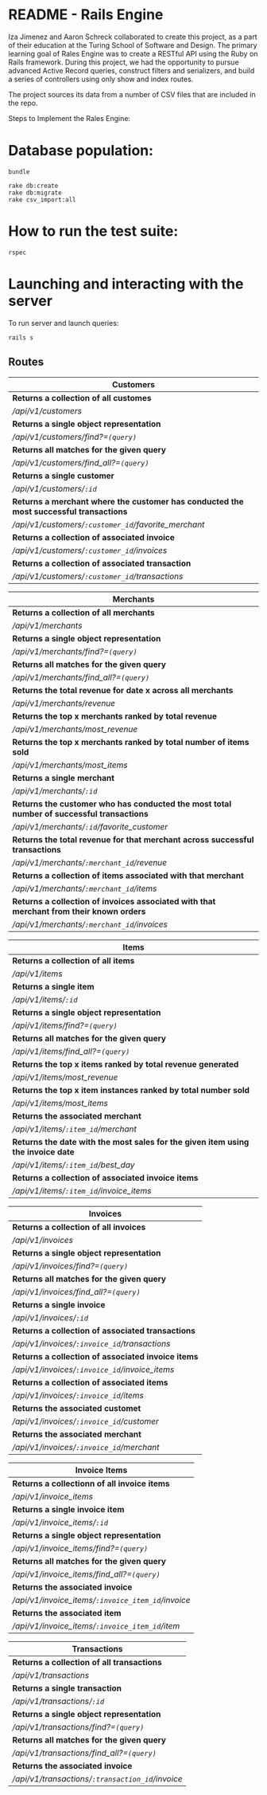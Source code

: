 # README - Rails Engine
Iza Jimenez and Aaron Schreck collaborated to create this project, as a part of their education at the Turing School of Software and Design. The primary learning goal of Rales Engine was to create a RESTful API using the Ruby on Rails framework. During this project, we had the opportunity to pursue advanced Active Record queries, construct filters and serializers, and build a series of controllers using only show and index routes.

The project sources its data from a number of CSV files that are included in the repo.


Steps to Implement the Rales Engine:

# Database population:
```
bundle

rake db:create
rake db:migrate
rake csv_import:all
```

# How to run the test suite:
```
rspec
```

# Launching and interacting with the server

To run server and launch queries:
```
rails s
```

## Routes


| Customers |
| --- |
| **Returns a collection of all customes** |
| */api/v1/customers* |
| **Returns a single object representation** |
| */api/v1/customers/find?=`(query)`* |
| **Returns all matches for the given query** |
| */api/v1/customers/find_all?=`(query)`* |
| **Returns a single customer** |
| */api/v1/customers/`:id`* |
| **Returns a merchant where the customer has conducted the most successful transactions** |
| */api/v1/customers/`:customer_id`/favorite_merchant* |
| **Returns a collection of associated invoice** |
| */api/v1/customers/`:customer_id`/invoices* |
| **Returns a collection of associated transaction** |
| */api/v1/customers/`:customer_id`/transactions* |


| Merchants |
| --- |
| **Returns a collection of all merchants** |
| */api/v1/merchants* |
| **Returns a single object representation** |
| */api/v1/merchants/find?=`(query)`* |
| **Returns all matches for the given query** |
| */api/v1/merchants/find_all?=`(query)`* |
| **Returns the total revenue for date x across all merchants** |
| */api/v1/merchants/revenue* |
| **Returns the top x merchants ranked by total revenue** |
| */api/v1/merchants/most_revenue* |
| **Returns the top x merchants ranked by total number of items sold** |
| */api/v1/merchants/most_items* |
| **Returns a single merchant** |
| */api/v1/merchants/`:id`* |
| **Returns the customer who has conducted the most total number of successful transactions** |
| */api/v1/merchants/`:id`/favorite_customer* |
| **Returns the total revenue for that merchant across successful transactions** |
| */api/v1/merchants/`:merchant_id`/revenue* |
| **Returns a collection of items associated with that merchant** |
| */api/v1/merchants/`:merchant_id`/items* |
| **Returns a collection of invoices associated with that merchant from their known orders** |
| */api/v1/merchants/`:merchant_id`/invoices* |


| Items |
| --- |
| **Returns a collection of all items** |
|*/api/v1/items* |
| **Returns a single item** |
| */api/v1/items/`:id`* |
| **Returns a single object representation** |
| */api/v1/items/find?=`(query)`* |
| **Returns all matches for the given query** |
| */api/v1/items/find_all?=`(query)`* |
| **Returns the top x items ranked by total revenue generated** |
| */api/v1/items/most_revenue* |
| **Returns the top x item instances ranked by total number sold** |
| */api/v1/items/most_items* |
| **Returns the associated merchant** |
| */api/v1/items/`:item_id`/merchant* |
| **Returns the date with the most sales for the given item using the invoice date** |
| */api/v1/items/`:item_id`/best_day* |
| **Returns a collection of associated invoice items** |
| */api/v1/items/`:item_id`/invoice_items* |


| Invoices |
| --- |
| **Returns a collection of all invoices** |
| */api/v1/invoices* |
| **Returns a single object representation** |
| */api/v1/invoices/find?=`(query)`* |
| **Returns all matches for the given query** |
| */api/v1/invoices/find_all?=`(query)`* |
| **Returns a single invoice** |
| */api/v1/invoices/`:id`* |
| **Returns a collection of associated transactions** |
| */api/v1/invoices/`:invoice_id`/transactions* |
| **Returns a collection of associated invoice items** |
| */api/v1/invoices/`:invoice_id`/invoice_items* |
| **Returns a collection of associated items** |
| */api/v1/invoices/`:invoice_id`/items* |
| **Returns the associated customet** |
| */api/v1/invoices/`:invoice_id`/customer* |
| **Returns the associated merchant** |
| */api/v1/invoices/`:invoice_id`/merchant* |


| Invoice Items |
| --- |
| **Returns a collectionn of all invoice items** |
| */api/v1/invoice_items* |
| **Returns a single invoice item** |
| */api/v1/invoice_items/`:id`* |
| **Returns a single object representation** |
| */api/v1/invoice_items/find?=`(query)`* |
| **Returns all matches for the given query** |
| */api/v1/invoice_items/find_all?=`(query)`* |
| **Returns the associated invoice** |
| */api/v1/invoice_items/`:invoice_item_id`/invoice* |
| **Returns the associated item** |
| */api/v1/invoice_items/`:invoice_item_id`/item* |


| Transactions |
| --- |
| **Returns a collection of all transactions** |
| */api/v1/transactions* |
| **Returns a single transaction** |
| */api/v1/transactions/`:id`* |
| **Returns a single object representation** |
| */api/v1/transactions/find?=`(query)`* |
| **Returns all matches for the given query** |
| */api/v1/transactions/find_all?=`(query)`* |
| **Returns the associated invoice** |
| */api/v1/transactions/`:transaction_id`/invoice* |
